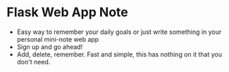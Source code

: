 # Flask Web App Note

* Easy way to remember your daily goals or just write something in your personal mini-note web app
* Sign up and go ahead!
* Add, delete, remember. Fast and simple, this has nothing on it that you don't need.

